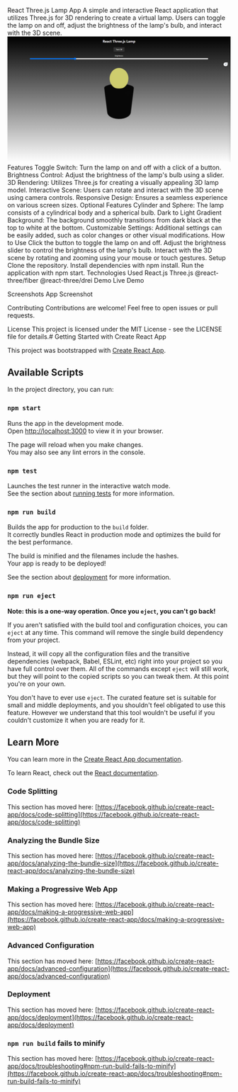 React Three.js Lamp App
A simple and interactive React application that utilizes Three.js for 3D rendering to create a virtual lamp. Users can toggle the lamp on and off, adjust the brightness of the lamp's bulb, and interact with the 3D scene.
![App Screenshot](https://github.com/Maykkkk/React-Three_Lamp-App/blob/master/public/Screenshot%202023-12-07%20012958.png)
Features
Toggle Switch: Turn the lamp on and off with a click of a button.
Brightness Control: Adjust the brightness of the lamp's bulb using a slider.
3D Rendering: Utilizes Three.js for creating a visually appealing 3D lamp model.
Interactive Scene: Users can rotate and interact with the 3D scene using camera controls.
Responsive Design: Ensures a seamless experience on various screen sizes.
Optional Features
Cylinder and Sphere: The lamp consists of a cylindrical body and a spherical bulb.
Dark to Light Gradient Background: The background smoothly transitions from dark black at the top to white at the bottom.
Customizable Settings: Additional settings can be easily added, such as color changes or other visual modifications.
How to Use
Click the button to toggle the lamp on and off.
Adjust the brightness slider to control the brightness of the lamp's bulb.
Interact with the 3D scene by rotating and zooming using your mouse or touch gestures.
Setup
Clone the repository.
Install dependencies with npm install.
Run the application with npm start.
Technologies Used
React.js
Three.js
@react-three/fiber
@react-three/drei
Demo
Live Demo <!-- Add the link to your deployed app -->

Screenshots
App Screenshot

Contributing
Contributions are welcome! Feel free to open issues or pull requests.

License
This project is licensed under the MIT License - see the LICENSE file for details.# Getting Started with Create React App

This project was bootstrapped with [Create React App](https://github.com/facebook/create-react-app).

## Available Scripts

In the project directory, you can run:

### `npm start`

Runs the app in the development mode.\
Open [http://localhost:3000](http://localhost:3000) to view it in your browser.

The page will reload when you make changes.\
You may also see any lint errors in the console.

### `npm test`

Launches the test runner in the interactive watch mode.\
See the section about [running tests](https://facebook.github.io/create-react-app/docs/running-tests) for more information.

### `npm run build`

Builds the app for production to the `build` folder.\
It correctly bundles React in production mode and optimizes the build for the best performance.

The build is minified and the filenames include the hashes.\
Your app is ready to be deployed!

See the section about [deployment](https://facebook.github.io/create-react-app/docs/deployment) for more information.

### `npm run eject`

**Note: this is a one-way operation. Once you `eject`, you can't go back!**

If you aren't satisfied with the build tool and configuration choices, you can `eject` at any time. This command will remove the single build dependency from your project.

Instead, it will copy all the configuration files and the transitive dependencies (webpack, Babel, ESLint, etc) right into your project so you have full control over them. All of the commands except `eject` will still work, but they will point to the copied scripts so you can tweak them. At this point you're on your own.

You don't have to ever use `eject`. The curated feature set is suitable for small and middle deployments, and you shouldn't feel obligated to use this feature. However we understand that this tool wouldn't be useful if you couldn't customize it when you are ready for it.

## Learn More

You can learn more in the [Create React App documentation](https://facebook.github.io/create-react-app/docs/getting-started).

To learn React, check out the [React documentation](https://reactjs.org/).

### Code Splitting

This section has moved here: [https://facebook.github.io/create-react-app/docs/code-splitting](https://facebook.github.io/create-react-app/docs/code-splitting)

### Analyzing the Bundle Size

This section has moved here: [https://facebook.github.io/create-react-app/docs/analyzing-the-bundle-size](https://facebook.github.io/create-react-app/docs/analyzing-the-bundle-size)

### Making a Progressive Web App

This section has moved here: [https://facebook.github.io/create-react-app/docs/making-a-progressive-web-app](https://facebook.github.io/create-react-app/docs/making-a-progressive-web-app)

### Advanced Configuration

This section has moved here: [https://facebook.github.io/create-react-app/docs/advanced-configuration](https://facebook.github.io/create-react-app/docs/advanced-configuration)

### Deployment

This section has moved here: [https://facebook.github.io/create-react-app/docs/deployment](https://facebook.github.io/create-react-app/docs/deployment)

### `npm run build` fails to minify

This section has moved here: [https://facebook.github.io/create-react-app/docs/troubleshooting#npm-run-build-fails-to-minify](https://facebook.github.io/create-react-app/docs/troubleshooting#npm-run-build-fails-to-minify)
